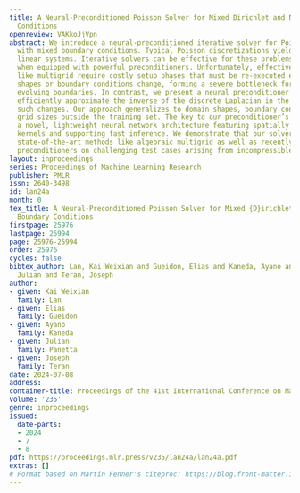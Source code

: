 ```yaml
---
title: A Neural-Preconditioned Poisson Solver for Mixed Dirichlet and Neumann Boundary
  Conditions
openreview: VAKkoJjVpn
abstract: We introduce a neural-preconditioned iterative solver for Poisson equations
  with mixed boundary conditions. Typical Poisson discretizations yield large, ill-conditioned
  linear systems. Iterative solvers can be effective for these problems, but only
  when equipped with powerful preconditioners. Unfortunately, effective preconditioners
  like multigrid require costly setup phases that must be re-executed every time domain
  shapes or boundary conditions change, forming a severe bottleneck for problems with
  evolving boundaries. In contrast, we present a neural preconditioner trained to
  efficiently approximate the inverse of the discrete Laplacian in the presence of
  such changes. Our approach generalizes to domain shapes, boundary conditions, and
  grid sizes outside the training set. The key to our preconditioner’s success is
  a novel, lightweight neural network architecture featuring spatially varying convolution
  kernels and supporting fast inference. We demonstrate that our solver outperforms
  state-of-the-art methods like algebraic multigrid as well as recently proposed neural
  preconditioners on challenging test cases arising from incompressible fluid simulations.
layout: inproceedings
series: Proceedings of Machine Learning Research
publisher: PMLR
issn: 2640-3498
id: lan24a
month: 0
tex_title: A Neural-Preconditioned Poisson Solver for Mixed {D}irichlet and Neumann
  Boundary Conditions
firstpage: 25976
lastpage: 25994
page: 25976-25994
order: 25976
cycles: false
bibtex_author: Lan, Kai Weixian and Gueidon, Elias and Kaneda, Ayano and Panetta,
  Julian and Teran, Joseph
author:
- given: Kai Weixian
  family: Lan
- given: Elias
  family: Gueidon
- given: Ayano
  family: Kaneda
- given: Julian
  family: Panetta
- given: Joseph
  family: Teran
date: 2024-07-08
address:
container-title: Proceedings of the 41st International Conference on Machine Learning
volume: '235'
genre: inproceedings
issued:
  date-parts:
  - 2024
  - 7
  - 8
pdf: https://proceedings.mlr.press/v235/lan24a/lan24a.pdf
extras: []
# Format based on Martin Fenner's citeproc: https://blog.front-matter.io/posts/citeproc-yaml-for-bibliographies/
---
```

